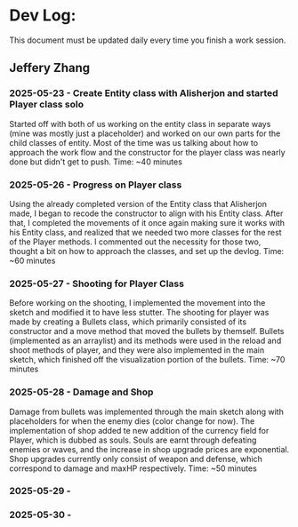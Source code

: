 # Dev Log:

This document must be updated daily every time you finish a work session.

## Jeffery Zhang

### 2025-05-23 - Create Entity class with Alisherjon and started Player class solo
Started off with both of us working on the entity class in separate ways (mine was mostly just a placeholder) and worked on our own parts for the child classes of entity. Most of the time was us talking about how to approach the work flow and the constructor for the player class was nearly done but didn't get to push.
Time: ~40 minutes

### 2025-05-26 - Progress on Player class
Using the already completed version of the Entity class that Alisherjon made, I began to recode the constructor to align with his Entity class. After that, I completed the movements of it once again making sure it works with his Entity class, and realized that we needed two more classes for the rest of the Player methods. I commented out the necessity for those two, thought a bit on how to approach the classes, and set up the devlog.
Time: ~60 minutes

### 2025-05-27 - Shooting for Player Class
Before working on the shooting, I implemented the movement into the sketch and modified it to have less stutter. The shooting for player was made by creating a Bullets class, which primarily consisted of its constructor and a move method that moved the bullets by themself. Bullets (implemented as an arraylist) and its methods were used in the reload and shoot methods of player, and they were also implemented in the main sketch, which finished off the visualization portion of the bullets.
Time: ~70 minutes

### 2025-05-28 - Damage and Shop
Damage from bullets was implemented through the main sketch along with placeholders for when the enemy dies (color change for now). The implementation of shop added te new addition of the currency field for Player, which is dubbed as souls. Souls are earnt through defeating enemies or waves, and the increase in shop upgrade prices are exponential. Shop upgrades currently only consist of weapon and defense, which correspond to damage and maxHP respectively.
Time: ~50 minutes

### 2025-05-29 -

### 2025-05-30 -
